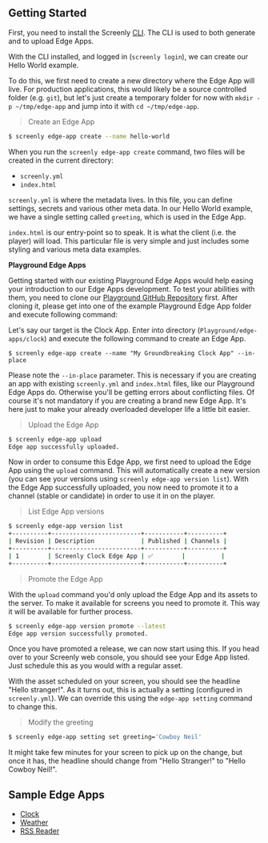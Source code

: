 ## Getting Started

First, you need to install the Screenly [CLI](/cli). The CLI is used to both generate and to upload Edge Apps.

With the CLI installed, and logged in (`screenly login`), we can create our Hello World example.

To do this, we first need to create a new directory where the Edge App will live. For production applications, this would likely be a source controlled folder (e.g. `git`), but let's just create a temporary folder for now with `mkdir -p ~/tmp/edge-app` and jump into it with `cd ~/tmp/edge-app`.

> Create an Edge App

```bash
$ screenly edge-app create --name hello-world
```

When you run the `screenly edge-app create` command, two files will be created in the current directory:

* `screenly.yml`
* `index.html`

`screenly.yml` is where the metadata lives. In this file, you can define settings, secrets and various other meta data. In our Hello World example, we have a single setting called `greeting`, which is used in the Edge App.

`index.html` is our entry-point so to speak. It is what the client (i.e. the player) will load. This particular file is very simple and just includes some styling and various meta data examples.

**Playground Edge Apps**

Getting started with our existing Playground Edge Apps would help easing your introduction to our Edge Apps development. To test your abilities with them, you need to clone our [Playground GitHub Repository](https://github.com/Screenly/Playground) first. After cloning it, please get into one of the example Playground Edge App folder and execute following command:

Let's say our target is the Clock App. Enter into directory (`Playground/edge-apps/clock`) and execute the following command to create an Edge App.

```
$ screenly edge-app create --name "My Groundbreaking Clock App" --in-place
```

Please note the `--in-place` parameter. This is necessary if you are creating an app with existing `screenly.yml` and `index.html` files, like our Playground Edge Apps do. Otherwise you'll be getting errors about conflicting files. Of course it's not mandatory if you are creating a brand new Edge App. It's here just to make your already overloaded developer life a little bit easier.


> Upload the Edge App

```bash
$ screenly edge-app upload
Edge app successfully uploaded.
```
Now in order to consume this Edge App, we first need to upload the Edge App using the `upload` command. This will automatically create a new version (you can see your versions using `screenly edge-app version list`). With the Edge App successfully uploaded, you now need to promote it to a channel (stable or candidate) in order to use it in on the player.

> List Edge App versions

```bash
$ screenly edge-app version list
+----------+-------------------------+-----------+----------+
| Revision | Description             | Published | Channels |
+----------+-------------------------+-----------+----------+
| 1        | Screenly Clock Edge App | ✅        |          |
+----------+-------------------------+-----------+----------+
```

> Promote the Edge App

With the `upload` command you'd only upload the Edge App and its assets to the server. To make it available for screens you need to promote it. This way it will be available for further process.

```bash
$ screenly edge-app version promote --latest
Edge app version successfully promoted.
```

Once you have promoted a release, we can now start using this. If you head over to your Screenly web console, you should see your Edge App listed. Just schedule this as you would with a regular asset.

With the asset scheduled on your screen, you should see the headline "Hello stranger!". As it turns out, this is actually a setting (configured in `screenly.yml`). We can override this using the `edge-app setting` command to change this.

> Modify the greeting

```bash
$ screenly edge-app setting set greeting='Cowboy Neil'
```

It might take few minutes for your screen to pick up on the change, but once it has, the headline should change from "Hello Stranger!" to "Hello Cowboy Neil!".

## Sample Edge Apps

* [Clock](https://github.com/Screenly/Playground/tree/master/edge-apps/weather)
* [Weather](https://github.com/Screenly/Playground/tree/master/edge-apps/weather)
* [RSS Reader](https://github.com/Screenly/Playground/tree/master/edge-apps/rss-reader)
